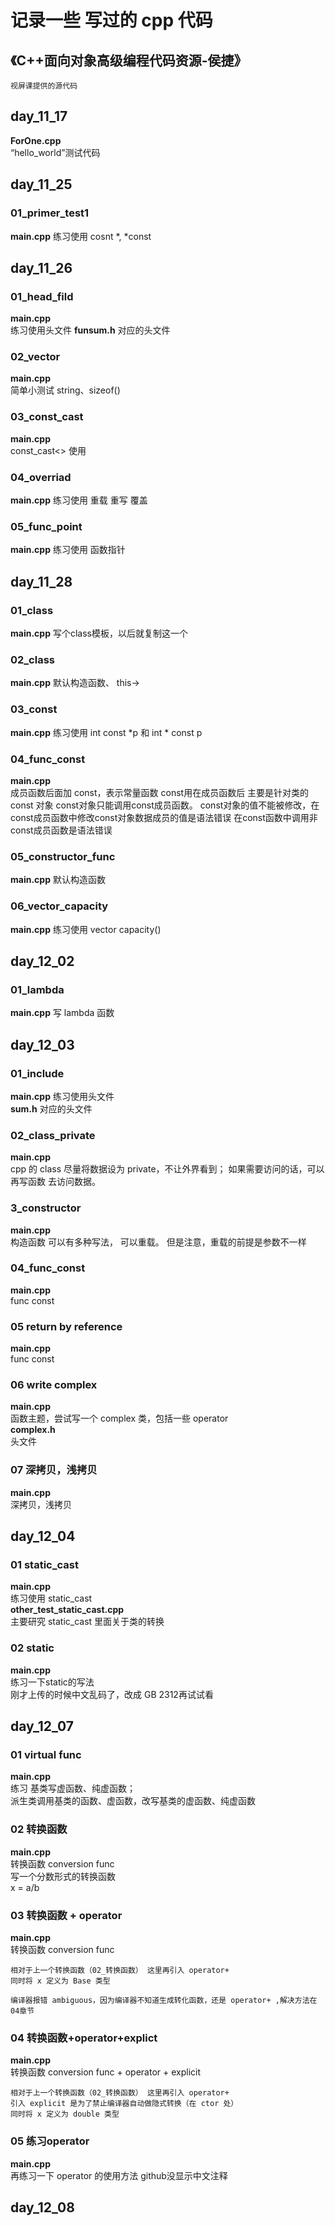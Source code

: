 # 记录一些 写过的 cpp 代码

## 《C++面向对象高级编程代码资源-侯捷》
    视屏课提供的源代码

## day_11_17
**ForOne.cpp**  
    “hello_world”测试代码 

## day_11_25
### 01_primer_test1
**main.cpp** 
    练习使用 cosnt *, *const 

## day_11_26
### 01_head_fild 
**main.cpp**  
    练习使用头文件
**funsum.h** 
    对应的头文件
### 02_vector
**main.cpp**  
    简单小测试 string、sizeof()
### 03_const_cast
**main.cpp**  
    const_cast<> 使用
### 04_overriad
**main.cpp** 
    练习使用 重载 重写 覆盖
### 05_func_point
**main.cpp** 
    练习使用 函数指针

## day_11_28
### 01_class
**main.cpp** 
    写个class模板，以后就复制这一个
### 02_class
**main.cpp** 
    默认构造函数、 this->
### 03_const
**main.cpp** 
    练习使用 int const *p  和 int * const p
### 04_func_const
**main.cpp**  
    成员函数后面加 const，表示常量函数
    const用在成员函数后 主要是针对类的const 对象
    const对象只能调用const成员函数。
    const对象的值不能被修改，在const成员函数中修改const对象数据成员的值是语法错误
    在const函数中调用非const成员函数是语法错误
### 05_constructor_func
**main.cpp** 
    默认构造函数
### 06_vector_capacity
**main.cpp** 
    练习使用 vector capacity()

## day_12_02
### 01_lambda
**main.cpp** 
    写 lambda 函数

## day_12_03
### 01_include
**main.cpp** 
    练习使用头文件  
**sum.h** 
    对应的头文件

### 02_class_private
**main.cpp**  
    cpp 的 class 尽量将数据设为 private，不让外界看到；
    如果需要访问的话，可以再写函数 去访问数据。

### 3_constructor
**main.cpp**  
    构造函数 可以有多种写法， 可以重载。
    但是注意，重载的前提是参数不一样
### 04_func_const
**main.cpp**  
    func const
### 05 return by reference
**main.cpp**  
    func const
### 06 write complex
**main.cpp**  
    函数主题，尝试写一个 complex 类，包括一些 operator  
**complex.h**  
    头文件
### 07 深拷贝，浅拷贝  
**main.cpp**  
    深拷贝，浅拷贝
## day_12_04
### 01 static_cast
**main.cpp**  
    练习使用 static_cast  
**other_test_static_cast.cpp**  
    主要研究 static_cast 里面关于类的转换
### 02 static  
**main.cpp**  
    练习一下static的写法  
    刚才上传的时候中文乱码了，改成 GB 2312再试试看
## day_12_07
### 01 virtual func  
**main.cpp**  
    练习 基类写虚函数、纯虚函数；  
    派生类调用基类的函数、虚函数，改写基类的虚函数、纯虚函数
### 02 转换函数  
**main.cpp**  
    转换函数 conversion func  
    写一个分数形式的转换函数  
    x = a/b  
### 03 转换函数 + operator  
**main.cpp**  
    转换函数 conversion func  
    
    相对于上一个转换函数（02_转换函数） 这里再引入 operator+  
    同时将 x 定义为 Base 类型  

    编译器报错 ambiguous，因为编译器不知道生成转化函数，还是 operator+ ,解决方法在 04章节  
### 04 转换函数+operator+explict  
**main.cpp**  
    转换函数 conversion func + operator + explicit  
    
    相对于上一个转换函数（02_转换函数） 这里再引入 operator+  
    引入 explicit 是为了禁止编译器自动做隐式转换（在 ctor 处）  
    同时将 x 定义为 double 类型  
### 05 练习operator
**main.cpp**  
    再练习一下 operator 的使用方法  github没显示中文注释  

## day_12_08



